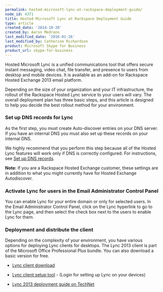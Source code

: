 ```yaml
---
permalink: hosted-microsoft-lync-at-rackspace-deployment-guide/
node_id: 4371
title: Hosted Microsoft Lync at Rackspace Deployment Guide
type: article
created_date: '2014-10-20'
created_by: Aaron Medrano
last_modified_date: '2016-01-26'
last_modified_by: Catherine Richardson
product: Microsoft Skype for Business
product_url: skype-for-business
---
```


Hosted Microsoft Lync is a unified communications tool that offers
secure instant messaging, video chat, file transfer, and presence to
users from desktop and mobile devices. It is available as an add-on
for Rackspace Hosted Exchange 2013 email platform.

Depending on the size of your organization and your IT infrastructure,
the rollout of the Rackspace Hosted Lync service to your users will
vary. The overall deployment plan has three basic steps, and this
article is designed to help you decide the best rollout method for your
environment.

### Set up DNS records for Lync

As the first step, you must create Auto-discover entries on your DNS
server.  If you have an internal DNS you must also set up these records
on your internal DNS.

We highly recommend that you perform this step because all of the Hosted
Lync features will work only if DNS is correctly configured. For
instructions, see [Set up DNS records](/how-to/set-up-dns-records-for-cloud-office-email-and-skype-for-business).

**Note:** If you are a Rackspace Hosted Exchange customer, these
settings are in addition to what you might currently have for Hosted
Exchange Autodiscover.

### Activate Lync for users in the Email Administrator Control Panel

You can enable Lync for your entire domain or only for selected users.
In the Email Administrator Control Panel, click on the Lync hyperlink to
go to the Lync page, and then select the check box next to the users to
enable Lync for them.

### Deployment and distribute the client

Depending on the complexity of your environment, you have various
options for deploying Lync clients for desktops. The Lync 2013 client is
part of the Microsoft Office Professional Plus bundle. You can also
download a basic version for free.

-   [Lync
    client download](/how-to/download-a-skype-for-business-client)

-   [Lync client setup tool](https://emailhelp.rackspace.com/) - (Login
    for setting up Lync on your devices)

-   [Lync 2013 deployment guide on
    TechNet](http://technet.microsoft.com/en-us/library/jj204827.aspx)
